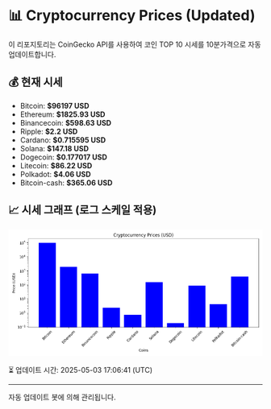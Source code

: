 
# 📊 Cryptocurrency Prices (Updated)

이 리포지토리는 CoinGecko API를 사용하여 코인 TOP 10 시세를 10분가격으로 자동 업데이트합니다.

## 💰 현재 시세
- Bitcoin: **$96197 USD**
- Ethereum: **$1825.93 USD**
- Binancecoin: **$598.63 USD**
- Ripple: **$2.2 USD**
- Cardano: **$0.715595 USD**
- Solana: **$147.18 USD**
- Dogecoin: **$0.177017 USD**
- Litecoin: **$86.22 USD**
- Polkadot: **$4.06 USD**
- Bitcoin-cash: **$365.06 USD**

## 📈 시세 그래프 (로그 스케일 적용)
![Crypto Prices](crypto_prices.png)

⏳ 업데이트 시간: 2025-05-03 17:06:41 (UTC)

---
자동 업데이트 봇에 의해 관리됩니다.
